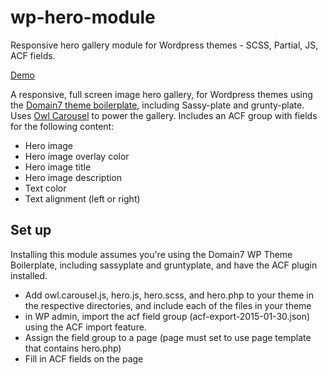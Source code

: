 # wp-hero-module
Responsive hero gallery module for Wordpress themes - SCSS, Partial, JS, ACF fields.

[Demo](http://kasian.php-dev.domain7.com/careers)

A responsive, full screen image hero gallery, for Wordpress themes using the [Domain7 theme boilerplate](https://bitbucket.org/domain7/wp-theme_boilerplate/src), including Sassy-plate and grunty-plate. Uses [Owl Carousel](http://owlgraphic.com/owlcarousel/) to power the gallery. Includes an ACF group with fields for the following content:

- Hero image
- Hero image overlay color
- Hero image title
- Hero image description
- Text color
- Text alignment (left or right)

## Set up

Installing this module assumes you're using the Domain7 WP Theme Boilerplate, including sassyplate and gruntyplate, and have the ACF plugin installed.

- Add owl.carousel.js, hero.js, hero.scss, and hero.php to your theme in the respective directories, and include each of the files in your theme
- in WP admin, import the acf field group (acf-export-2015-01-30.json) using the ACF import feature.
- Assign the field group to a page (page must set to use page template that contains hero.php)
- Fill in ACF fields on the page